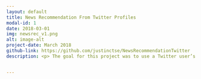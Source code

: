 ```yaml
---
layout: default
title: News Recommendation From Twitter Profiles
modal-id: 1
date: 2018-03-01
img: newsrec_v1.png
alt: image-alt
project-date: March 2018
github-link: https://github.com/justinctse/NewsRecommendationTwitter
description: <p> The goal for this project was to use a Twitter user’s tweets to recommend news articles that they would be interested in. Data was collected from the Twitter API, I separated different topics using hashtags. After processing the data I applied bag of words, SVM, multinomialNB, and logistic regression to classify the topic of a tweet. I then incorporated these models into apps that queried tweets from a chosen Twitter user and generated appropriate news topics.</p> <p>I created two versions of a news recommendation web app. The RShiny app can be found <a href ="https://justintse.shinyapps.io/newsrectwitter/">here</a>. I have also made an alternate app using Python and Dash that can be accessed by running <a href = "https://github.com/justinctse/NewsRecommendationTwitter/blob/master/Apps/News_Recommender_Dash_GUI.py">this file</a>.</p> <br><a href = "img/news_rec_app.png"><img src = "img/news_rec_app.png" class="img-responsive img-centered"></a><i>GUI for the Dash based recommendation system.</i>


---
```

